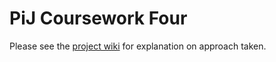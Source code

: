 # PiJ Coursework Four

Please see the [project wiki](https://github.com/BBK-PiJ-2014-66/cw4/wiki) for explanation on approach taken.

